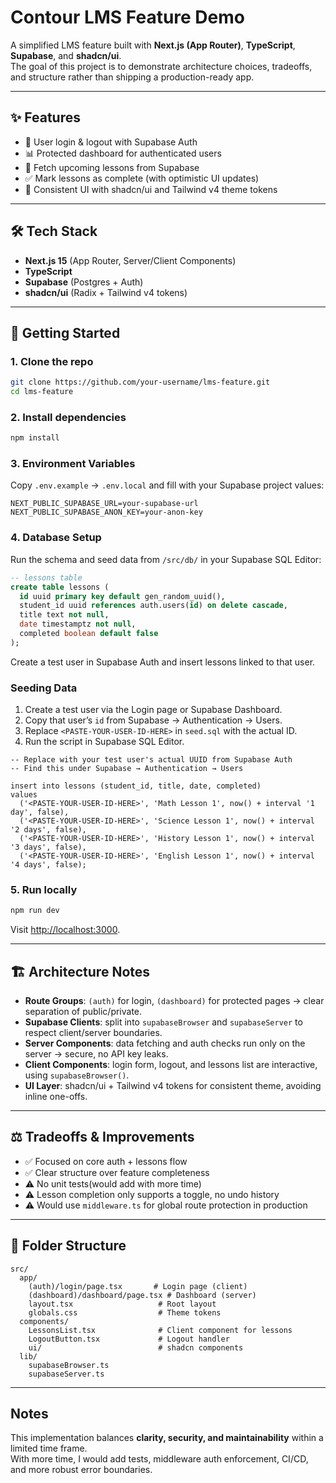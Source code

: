 # Contour LMS Feature Demo

A simplified LMS feature built with **Next.js (App Router)**, **TypeScript**, **Supabase**, and **shadcn/ui**.  
The goal of this project is to demonstrate architecture choices, tradeoffs, and structure rather than shipping a production-ready app.

---

## ✨ Features
- 🔐 User login & logout with Supabase Auth
- 📊 Protected dashboard for authenticated users
- 📅 Fetch upcoming lessons from Supabase
- ✅ Mark lessons as complete (with optimistic UI updates)
- 🎨 Consistent UI with shadcn/ui and Tailwind v4 theme tokens

---

## 🛠️ Tech Stack
- **Next.js 15** (App Router, Server/Client Components)
- **TypeScript**
- **Supabase** (Postgres + Auth)
- **shadcn/ui** (Radix + Tailwind v4 tokens)

---

## 🚀 Getting Started

### 1. Clone the repo
```bash
git clone https://github.com/your-username/lms-feature.git
cd lms-feature
```

### 2. Install dependencies
```bash
npm install
```

### 3. Environment Variables
Copy `.env.example` → `.env.local` and fill with your Supabase project values:
```env
NEXT_PUBLIC_SUPABASE_URL=your-supabase-url
NEXT_PUBLIC_SUPABASE_ANON_KEY=your-anon-key
```

### 4. Database Setup
Run the schema and seed data from `/src/db/` in your Supabase SQL Editor:

```sql
-- lessons table
create table lessons (
  id uuid primary key default gen_random_uuid(),
  student_id uuid references auth.users(id) on delete cascade,
  title text not null,
  date timestamptz not null,
  completed boolean default false
);
```

Create a test user in Supabase Auth and insert lessons linked to that user.

### Seeding Data
1. Create a test user via the Login page or Supabase Dashboard.
2. Copy that user’s `id` from Supabase → Authentication → Users.
3. Replace `<PASTE-YOUR-USER-ID-HERE>` in `seed.sql` with the actual ID.
4. Run the script in Supabase SQL Editor.

```
-- Replace with your test user's actual UUID from Supabase Auth
-- Find this under Supabase → Authentication → Users

insert into lessons (student_id, title, date, completed)
values
  ('<PASTE-YOUR-USER-ID-HERE>', 'Math Lesson 1', now() + interval '1 day', false),
  ('<PASTE-YOUR-USER-ID-HERE>', 'Science Lesson 1', now() + interval '2 days', false),
  ('<PASTE-YOUR-USER-ID-HERE>', 'History Lesson 1', now() + interval '3 days', false),
  ('<PASTE-YOUR-USER-ID-HERE>', 'English Lesson 1', now() + interval '4 days', false);

```


### 5. Run locally
```bash
npm run dev
```

Visit [http://localhost:3000](http://localhost:3000).

---

## 🏗️ Architecture Notes

- **Route Groups**: `(auth)` for login, `(dashboard)` for protected pages → clear separation of public/private.  
- **Supabase Clients**: split into `supabaseBrowser` and `supabaseServer` to respect client/server boundaries.  
- **Server Components**: data fetching and auth checks run only on the server → secure, no API key leaks.  
- **Client Components**: login form, logout, and lessons list are interactive, using `supabaseBrowser()`.  
- **UI Layer**: shadcn/ui + Tailwind v4 tokens for consistent theme, avoiding inline one-offs.

---

## ⚖️ Tradeoffs & Improvements
- ✅ Focused on core auth + lessons flow  
- ✅ Clear structure over feature completeness  
- ⚠️ No unit tests(would add with more time)  
- ⚠️ Lesson completion only supports a toggle, no undo history
- ⚠️ Would use `middleware.ts` for global route protection in production  

---

## 📂 Folder Structure
```
src/
  app/
    (auth)/login/page.tsx       # Login page (client)
    (dashboard)/dashboard/page.tsx # Dashboard (server)
    layout.tsx                   # Root layout
    globals.css                  # Theme tokens
  components/
    LessonsList.tsx              # Client component for lessons
    LogoutButton.tsx             # Logout handler
    ui/                          # shadcn components
  lib/
    supabaseBrowser.ts
    supabaseServer.ts
```

---

## Notes
This implementation balances **clarity, security, and maintainability** within a limited time frame.  
With more time, I would add tests, middleware auth enforcement, CI/CD, and more robust error boundaries.
